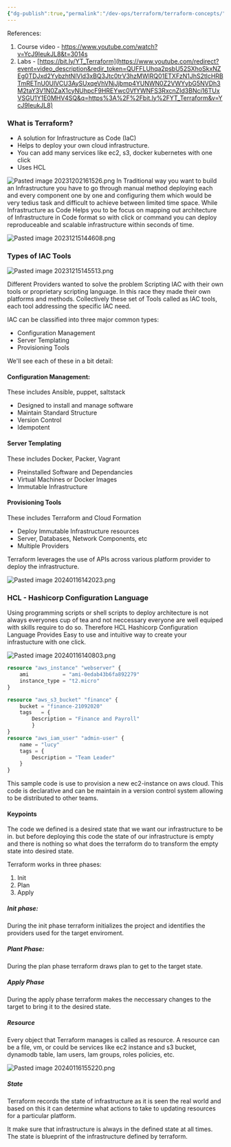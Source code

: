 ```yaml
---
{"dg-publish":true,"permalink":"/dev-ops/terraform/terraform-concepts/","tags":["Terraform","DevOps"]}
---
```


References: 
1. Course video - https://www.youtube.com/watch?v=YcJ9IeukJL8&t=3014s
2. Labs - [https://bit.ly/YT_Terraform](https://www.youtube.com/redirect?event=video_description&redir_token=QUFFLUhqa2psbU52SXhoSkxNZEg0TDJxd2YybzhtNlVld3xBQ3Jtc0trV3hzMWlRQ01ETXFzN1JhS2tlcHRBTmRETnU0UlVCU3AySUxqeVhVNjJjbmp4YUNWN0Z2VWYybG5NVDh3M2taY3V1N0ZaX1cyNUhpcF9HREYwc0VfYWNFS3RxcnZId3BNci16TUxVSGU1Y1E0MHV4SQ&q=https%3A%2F%2Fbit.ly%2FYT_Terraform&v=YcJ9IeukJL8)

### What is Terraform?
 - A solution for Infrastructure as Code (IaC) 
 - Helps to deploy your own cloud infrastructure.
 - You can add many services like ec2, s3, docker kubernetes with one click
 - Uses HCL 

![Pasted image 20231202161526.png](/img/user/metadata/attachments/Images/Pasted%20image%2020231202161526.png) In Traditional way you want to build an Infrastructure you have to go through manual method deploying each and every component one by one and configuring them which would be very tedius task and difficult to achieve between limited time space.
While Infrastructure as Code Helps you to be focus on mapping out architecture of Infrastructure in Code format so with click or command you can deploy reproduceable and scalable infrastructure within seconds of time.

![Pasted image 20231215144608.png](/img/user/metadata/attachments/Images/Pasted%20image%2020231215144608.png)

### Types of IAC Tools
![Pasted image 20231215145513.png](/img/user/metadata/attachments/Images/Pasted%20image%2020231215145513.png)

Different Providers wanted to solve the problem Scripting IAC with their own tools or proprietary scripting language.
In this race they made their own platforms and methods. 
Collectively these set of Tools called as IAC tools, each tool addressing the specific IAC need.

IAC can be classified into three major common types:
  - Configuration Management
  - Server Templating
  - Provisioning Tools

We'll see each of these in a bit detail:
#### Configuration Management:
These includes Ansible, puppet, saltstack
  - Designed to install and manage software
  - Maintain Standard Structure
  - Version Control
  - Idempotent
#### Server Templating
 These includes Docker, Packer, Vagrant
- Preinstalled Software and Dependancies
- Virtual Machines or Docker Images
- Immutable Infrastructure

#### Provisioning Tools
These includes Terraform and Cloud Formation
- Deploy Immutable Infrastructure resources
- Server, Databases, Network Components, etc
- Multiple Providers

Terraform leverages the use of APIs across various platform provider to deploy the infrastructure.

![Pasted image 20240116142023.png](/img/user/metadata/attachments/Images/Pasted%20image%2020240116142023.png)
### HCL - Hashicorp Configuration Language
Using programming scripts or shell scripts to deploy architecture is not always everyones cup of tea and not neccessary everyone are well equiped with skills require to do so.
Therefore HCL Hashicorp Configuration Language Provides Easy to use and intuitive way to create your infrastucture with one click.
  

![Pasted image 20240116140803.png](/img/user/metadata/attachments/Images/Pasted%20image%2020240116140803.png)

```.tf
resource "aws_instance" "webserver" {
	ami           = "ami-0edab43b6fa892279"
	instance_type = "t2.micro"
}

resource "aws_s3_bucket" "finance" {
	bucket = "finance-21092020"
	tags   = {
		Description = "Finance and Payroll"
		}
}
resource "aws_iam_user" "admin-user" {
	name = "lucy"
	tags = {
		Description = "Team Leader"
	}
}
```

This sample code is use to provision a new ec2-instance on aws cloud.
This code is declarative and can be maintain in a version control system allowing to be distributed to other teams.
#### Keypoints
The code we defined is a desired state that we want our infrastructure to be in.
but before deploying this code the state of our infrastructure is empty and there is nothing so what does the terraform do to transform the empty state into desired state.

Terraform works in three phases:
1. Init
2. Plan
3. Apply

##### Init phase:
During the init phase terraform initializes the project and identifies the providers used for the target enviroment.

##### Plant Phase:
During the plan phase terraform draws plan to get to the target state.

##### Apply Phase
During the apply phase terraform makes the neccessary changes to the target to bring it to the desired state.

##### Resource
Every object that Terraform manages is called as resource. 
A resource can be a file, vm, or could be services like ec2 instance and s3 bucket, dynamodb table, Iam users, Iam groups, roles policies, etc.

![Pasted image 20240116155220.png](/img/user/metadata/attachments/Images/Pasted%20image%2020240116155220.png)
##### State
Terraform records the state of infrastructure as it is seen the real world and based on this it can determine what actions to take to updating resources for a particular platform.

It make sure that infrastructure is always in the defined state at all times.
The state is blueprint of the infrastructure defined by terraform.

